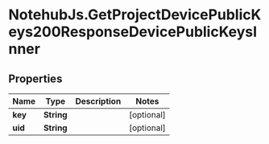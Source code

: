 # NotehubJs.GetProjectDevicePublicKeys200ResponseDevicePublicKeysInner

## Properties

| Name    | Type       | Description | Notes      |
| ------- | ---------- | ----------- | ---------- |
| **key** | **String** |             | [optional] |
| **uid** | **String** |             | [optional] |
